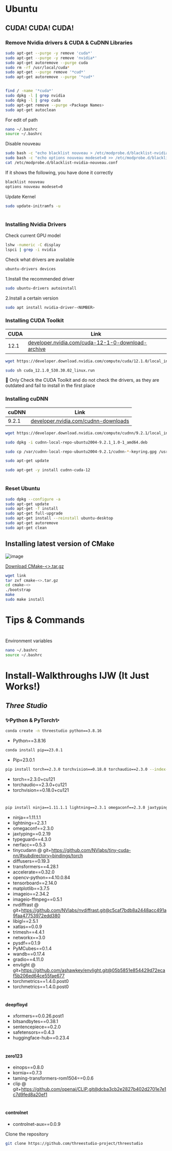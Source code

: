 # Ubuntu

## CUDA! CUDA! CUDA!
### Remove Nvidia drivers & CUDA & CuDNN Libraries
```sh
sudo apt-get --purge -y remove 'cuda*'
sudo apt-get --purge -y remove 'nvidia*'
sudo apt-get autoremove --purge cuda
sudo rm -rf /usr/local/cuda*
sudo apt-get --purge remove '*cud*'
sudo apt-get autoremove --purge '*cud*'


find / -name '*cuda*'
sudo dpkg -l | grep nvidia
sudo dpkg -l | grep cuda
sudo apt-get remove --purge <Package Names>
sudo apt-get autoclean
```
For edit of path
```sh
nano ~/.bashrc
source ~/.bashrc
```
Disable nouveau
```sh
sudo bash -c "echo blacklist nouveau > /etc/modprobe.d/blacklist-nvidia-nouveau.conf"
sudo bash -c "echo options nouveau modeset=0 >> /etc/modprobe.d/blacklist-nvidia-nouveau.conf"
cat /etc/modprobe.d/blacklist-nvidia-nouveau.conf
```
If it shows the following, you have done it correctly
```sh
blacklist nouveau
options nouveau modeset=0
```
Update Kernel
```sh
sudo update-initramfs -u
```
#
### Installing Nvidia Drivers
Check current GPU model
```sh
lshw -numeric -C display
lspci | grep -i nvidia
```
Check what drivers are available
```sh
ubuntu-drivers devices
```
1.Install the recommended driver
```sh
sudo ubuntu-drivers autoinstall
```
2.Install a certain version
```sh
sudo apt install nvidia-driver-<NUMBER>
```
### Installing CUDA Toolkit
| CUDA | Link |
| ------ | ------ |
| 12.1 | [developer.nvidia.com/cuda-12-1-0-download-archive](https://developer.nvidia.com/cuda-12-1-0-download-archive)|
```sh
wget https://developer.download.nvidia.com/compute/cuda/12.1.0/local_installers/cuda_12.1.0_530.30.02_linux.run
```
```sh
sudo sh cuda_12.1.0_530.30.02_linux.run
```
🚨 Only Check the CUDA Toolkit and do not check the drivers, as they are outdated and fail to install in the first place

### Installing cuDNN
| cuDNN | Link |
| ------ | ------ |
| 9.2.1 | [developer.nvidia.com/cudnn-downloads](https://developer.nvidia.com/cudnn-downloads)|
```sh
wget https://developer.download.nvidia.com/compute/cudnn/9.2.1/local_installers/cudnn-local-repo-ubuntu2004-9.2.1_1.0-1_amd64.deb
```
```sh
sudo dpkg -i cudnn-local-repo-ubuntu2004-9.2.1_1.0-1_amd64.deb
```
```sh
sudo cp /var/cudnn-local-repo-ubuntu2004-9.2.1/cudnn-*-keyring.gpg /usr/share/keyrings/
```
```sh
sudo apt-get update
```
```sh
sudo apt-get -y install cudnn-cuda-12
```
#
### Reset Ubuntu

```sh
sudo dpkg --configure -a
sudo apt-get update
sudo apt-get -f install
sudo apt-get full-upgrade
sudo apt-get install --reinstall ubuntu-desktop
sudo apt-get autoremove
sudo apt-get clean
```
## Installing latest version of CMake
![image](https://encrypted-tbn0.gstatic.com/images?q=tbn:ANd9GcQlxstUPxXgvjpaU5uOf7R-HjTgVtjow2EyTw&s)

[Download CMake-<>.tar.gz](https://cmake.org/download/)
```sh
wget link
tar zxf cmake-<>.tar.gz
cd cmake-<>
./bootstrap
make
sudo make install
```
# Tips & Commands
#
Environment variables
```sh
nano ~/.bashrc
source ~/.bashrc
```
#
# Install-Walkthroughs IJW (It Just Works!)
## _Three Studio_
### ✨Python & PyTorch✨
```sh
conda create -n threestudio python==3.8.16
```
- Python==3.8.16
```sh
conda install pip==23.0.1
```
- Pip=23.0.1
```sh
pip install torch==2.3.0 torchvision==0.18.0 torchaudio==2.3.0 --index-url https://download.pytorch.org/whl/cu121
```
- torch==2.3.0+cu121
- torchaudio==2.3.0+cu121
- torchvision==0.18.0+cu121
#
```sh
pip install ninja==1.11.1.1 lightning==2.3.1 omegaconf==2.3.0 jaxtyping==0.2.19 typeguard==4.3.0 nerfacc==0.5.3 tinycudann@git+https://github.com/NVlabs/tiny-cuda-nn/#subdirectory=bindings/torch diffusers==0.19.3 transformers==4.28.1 accelerate==0.32.0 opencv-python==4.10.0.84 tensorboard==2.14.0 matplotlib==3.7.5 imageio==2.34.2 imageio-ffmpeg==0.5.1 nvdiffrast@git+https://github.com/NVlabs/nvdiffrast.git@c5caf7bdb8a2448acc491a9faa47753972edd380 libigl==2.5.1 xatlas==0.0.9 trimesh==4.4.1 networkx==3.0 pysdf==0.1.9 PyMCubes==0.1.4 wandb==0.17.4 gradio==4.11.0 envlight@git+https://github.com/ashawkey/envlight.git@05b5851e854429d72ecaf5b206ed64ce55fae677 torchmetrics==1.4.0.post0 xformers==0.0.26.post1 bitsandbytes==0.38.1 sentencepiece==0.2.0 safetensors==0.4.3 huggingface-hub==0.23.4 einops==0.8.0 kornia==0.7.3 taming-transformers-rom1504==0.0.6 clip@git+https://github.com/openai/CLIP.git@dcba3cb2e2827b402d2701e7e1c7d9fed8a20ef1 controlnet-aux==0.0.9
```
- ninja==1.11.1.1
- lightning==2.3.1
- omegaconf==2.3.0
- jaxtyping==0.2.19
- typeguard==4.3.0
- nerfacc==0.5.3
- tinycudann @ git+https://github.com/NVlabs/tiny-cuda-nn/#subdirectory=bindings/torch
- diffusers==0.19.3
- transformers==4.28.1
- accelerate==0.32.0
- opencv-python==4.10.0.84
- tensorboard==2.14.0
- matplotlib==3.7.5
- imageio==2.34.2
- imageio-ffmpeg==0.5.1
- nvdiffrast @ git+https://github.com/NVlabs/nvdiffrast.git@c5caf7bdb8a2448acc491a9faa47753972edd380
- libigl==2.5.1
- xatlas==0.0.9
- trimesh==4.4.1
- networkx==3.0
- pysdf==0.1.9
- PyMCubes==0.1.4
- wandb==0.17.4
- gradio==4.11.0
- envlight @ git+https://github.com/ashawkey/envlight.git@05b5851e854429d72ecaf5b206ed64ce55fae677
- torchmetrics==1.4.0.post0
- torchmetrics==1.4.0.post0
#
#### deepfloyd
- xformers==0.0.26.post1
- bitsandbytes==0.38.1
- sentencepiece==0.2.0
- safetensors==0.4.3
- huggingface-hub==0.23.4
#
#### zero123
- einops==0.8.0
- kornia==0.7.3
- taming-transformers-rom1504==0.0.6
- clip @ git+https://github.com/openai/CLIP.git@dcba3cb2e2827b402d2701e7e1c7d9fed8a20ef1
#
#### controlnet
- controlnet-aux==0.0.9

Clone the repository
```sh
git clone https://github.com/threestudio-project/threestudio
```
